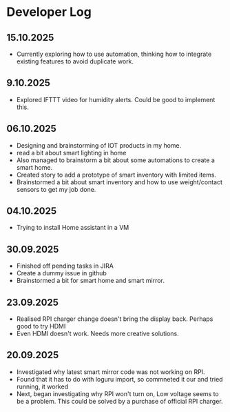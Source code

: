 # Developer Log

## 15.10.2025
* Currently exploring how to use automation, thinking how to integrate existing features to avoid duplicate work.
## 9.10.2025
* Explored IFTTT video for humidity alerts. Could be good to implement this.

## 06.10.2025
* Designing and brainstorming of IOT products in my home.
* read a bit about smart lighting in home
* Also managed to brainstorm a bit about some automations to create a smart home.
* Created story to add a prototype of smart inventory with limited items.
* Brainstormed a bit about smart inventory and how to use weight/contact sensors to get my job done.

## 04.10.2025
* Trying to install Home assistant in a VM


## 30.09.2025
* Finished off pending tasks in JIRA
* Create a dummy issue in github
* Brainstormed a bit for smart home and smart mirror.



## 23.09.2025
* Realised RPI charger change doesn't bring the display back. Perhaps good to try HDMI
* Even HDMI doesn't work. Needs more creative solutions.


## 20.09.2025
* Investigated why latest smart mirror code was not working on RPI.
* Found that it has to do with loguru import, so commneted it our and tried running, it worked
* Next, began investigating why RPI won't turn on, Low voltage seems to be a problem. This could be solved by a purchase of official RPI charger. 